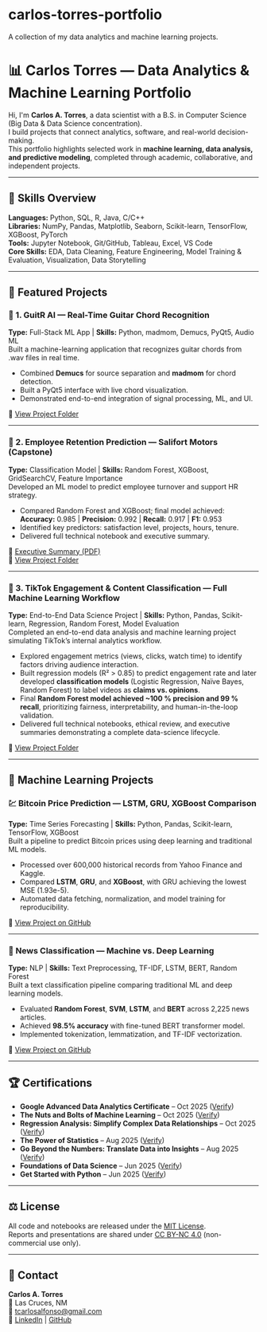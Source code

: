 # carlos-torres-portfolio
A collection of my data analytics and machine learning projects.
# 📊 Carlos Torres — Data Analytics & Machine Learning Portfolio

Hi, I'm **Carlos A. Torres**, a data scientist with a B.S. in Computer Science (Big Data & Data Science concentration).  
I build projects that connect analytics, software, and real-world decision-making.  
This portfolio highlights selected work in **machine learning, data analysis, and predictive modeling**, completed through academic, collaborative, and independent projects.

---

## 🧠 Skills Overview
**Languages:** Python, SQL, R, Java, C/C++  
**Libraries:** NumPy, Pandas, Matplotlib, Seaborn, Scikit-learn, TensorFlow, XGBoost, PyTorch  
**Tools:** Jupyter Notebook, Git/GitHub, Tableau, Excel, VS Code  
**Core Skills:** EDA, Data Cleaning, Feature Engineering, Model Training & Evaluation, Visualization, Data Storytelling

---

## 📂 Featured Projects

### 🎸 1. GuitR AI — Real-Time Guitar Chord Recognition  
**Type:** Full-Stack ML App | **Skills:** Python, madmom, Demucs, PyQt5, Audio ML  
Built a machine-learning application that recognizes guitar chords from .wav files in real time.  
- Combined **Demucs** for source separation and **madmom** for chord detection.  
- Built a PyQt5 interface with live chord visualization.  
- Demonstrated end-to-end integration of signal processing, ML, and UI.

📁 [View Project Folder](./GuitR-AI)

---

### 🧩 2. Employee Retention Prediction — Salifort Motors (Capstone)  
**Type:** Classification Model | **Skills:** Random Forest, XGBoost, GridSearchCV, Feature Importance  
Developed an ML model to predict employee turnover and support HR strategy.  
- Compared Random Forest and XGBoost; final model achieved:  
  **Accuracy:** 0.985 | **Precision:** 0.992 | **Recall:** 0.917 | **F1:** 0.953  
- Identified key predictors: satisfaction level, projects, hours, tenure.  
- Delivered full technical notebook and executive summary.

📘 [Executive Summary (PDF)](./google-projects/salifort-motors-capstone/Capstone%20Executive%20Summary.pdf)  
📁 [View Project Folder](./google-projects/salifort-motors-capstone)

---

### 📱 3. TikTok Engagement & Content Classification — Full Machine Learning Workflow  
**Type:** End-to-End Data Science Project | **Skills:** Python, Pandas, Scikit-learn, Regression, Random Forest, Model Evaluation  
Completed an end-to-end data analysis and machine learning project simulating TikTok’s internal analytics workflow.
- Explored engagement metrics (views, clicks, watch time) to identify factors driving audience interaction.  
- Built regression models (R² > 0.85) to predict engagement rate and later developed **classification models** (Logistic Regression, Naïve Bayes, Random Forest) to label videos as **claims vs. opinions**.  
- Final **Random Forest model achieved ~100 % precision and 99 % recall**, prioritizing fairness, interpretability, and human-in-the-loop validation.  
- Delivered full technical notebooks, ethical review, and executive summaries demonstrating a complete data-science lifecycle.  

📁 [View Project Folder](./tiktok-labs)

---

## 🤖 Machine Learning Projects

### 💹 Bitcoin Price Prediction — LSTM, GRU, XGBoost Comparison  
**Type:** Time Series Forecasting | **Skills:** Python, Pandas, Scikit-learn, TensorFlow, XGBoost  
Built a pipeline to predict Bitcoin prices using deep learning and traditional ML models.  
- Processed over 600,000 historical records from Yahoo Finance and Kaggle.  
- Compared **LSTM**, **GRU**, and **XGBoost**, with GRU achieving the lowest MSE (1.93e-5).  
- Automated data fetching, normalization, and model training for reproducibility.  

🔗 [View Project on GitHub](Machine-Learning/Bitcoin-Prediction)

---

### 📰 News Classification — Machine vs. Deep Learning  
**Type:** NLP | **Skills:** Text Preprocessing, TF-IDF, LSTM, BERT, Random Forest  
Built a text classification pipeline comparing traditional ML and deep learning models.  
- Evaluated **Random Forest**, **SVM**, **LSTM**, and **BERT** across 2,225 news articles.  
- Achieved **98.5% accuracy** with fine-tuned BERT transformer model.  
- Implemented tokenization, lemmatization, and TF-IDF vectorization.  

🔗 [View Project on GitHub](Machine-Learning/Text-Classification)

---

## 🏆 Certifications
- **Google Advanced Data Analytics Certificate** – Oct 2025 ([Verify](https://credly.com/badges/cd0ab3ec-e3df-407a-a28f-57c8ef22850b))  
- **The Nuts and Bolts of Machine Learning** – Oct 2025 ([Verify](https://coursera.org/verify/1GJFF3QZHXPL))  
- **Regression Analysis: Simplify Complex Data Relationships** – Oct 2025 ([Verify](https://coursera.org/verify/JQ82VK0ZBLDK))  
- **The Power of Statistics** – Aug 2025 ([Verify](https://coursera.org/verify/IG42R9NP7125))  
- **Go Beyond the Numbers: Translate Data into Insights** – Aug 2025 ([Verify](https://coursera.org/verify/7PCGKXUGAWU4))  
- **Foundations of Data Science** – Jun 2025 ([Verify](https://coursera.org/verify/QRUCPVYPU1LJ))  
- **Get Started with Python** – Jun 2025 ([Verify](https://coursera.org/verify/NHRHU4J366MF))

---

## ⚖️ License
All code and notebooks are released under the [MIT License](./LICENSE).  
Reports and presentations are shared under [CC BY-NC 4.0](https://creativecommons.org/licenses/by-nc/4.0/) (non-commercial use only).

---

## 🤝 Contact
**Carlos A. Torres**  
📍 Las Cruces, NM  
📧 [tcarlosalfonso@gmail.com](mailto:tcarlosalfonso@gmail.com)  
🔗 [LinkedIn](https://linkedin.com/in/carlos-torres12) | [GitHub](https://github.com/cttres)
